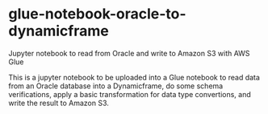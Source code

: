 # glue-notebook-oracle-to-dynamicframe
Jupyter notebook to read from Oracle and write to Amazon S3 with AWS Glue

This is a jupyter notebook to be uploaded into a Glue notebook to read data from an Oracle database into a Dynamicframe, do some schema verifications, apply a basic transformation for data type convertions, and write the result to Amazon S3.
